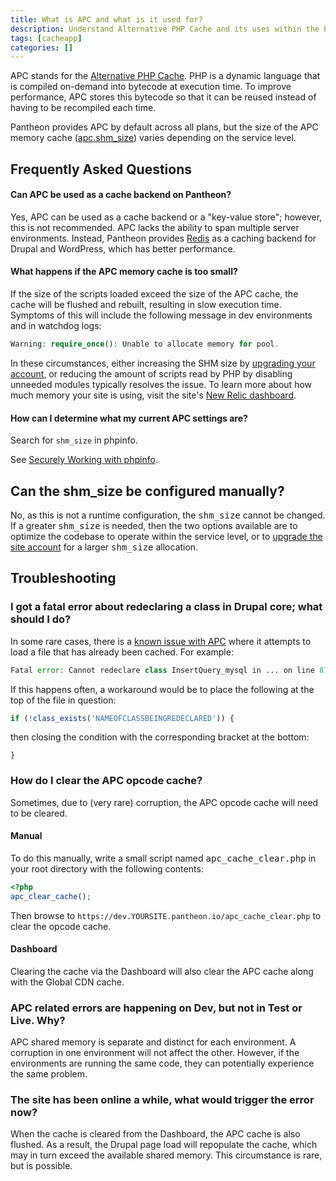 ```yaml
---
title: What is APC and what is it used for?
description: Understand Alternative PHP Cache and its uses within the Pantheon Website Management Platform workflow.
tags: [cacheapp]
categories: []
---
```

APC stands for the [Alternative PHP Cache](https://secure.php.net/manual/en/book.apc.php "Alternative PHP Cache manual on php.net"). PHP is a dynamic language that is compiled on-demand into bytecode at execution time. To improve performance, APC stores this bytecode so that it can be reused instead of having to be recompiled each time.

Pantheon provides APC by default across all plans, but the size of the APC memory cache ([apc.shm\_size](https://secure.php.net/manual/en/apc.configuration.php#ini.apc.shm-size "apc.shm\_size reference")) varies depending on the service level.

## Frequently Asked Questions

#### Can APC be used as a cache backend on Pantheon?

Yes, APC can be used as a cache backend or a "key-value store"; however, this is not recommended. APC lacks the ability to span multiple server environments. Instead, Pantheon provides [Redis](/docs/redis/) as a caching backend for Drupal and WordPress, which has better performance.


#### What happens if the APC memory cache is too small?

If the size of the scripts loaded exceed the size of the APC cache, the cache will be flushed and rebuilt, resulting in slow execution time. Symptoms of this will include the following message in dev environments and in watchdog logs:

```php
Warning: require_once(): Unable to allocate memory for pool.
```
In these circumstances, either increasing the SHM size by [upgrading your account](https://www.pantheon.io/pricing "Pantheon Pricing"), or reducing the amount of scripts read by PHP by disabling unneeded modules typically resolves the issue. To learn more about how much memory your site is using, visit the site's [New Relic dashboard](/docs/new-relic).

#### How can I determine what my current APC settings are?

Search for `shm_size` in phpinfo.

See [Securely Working with phpinfo](/docs/phpinfo).


## Can the shm_size be configured manually?

No, as this is not a runtime configuration, the <tt>shm_size</tt> cannot be changed. If a greater <tt>shm_size</tt> is needed, then the two options available are to optimize the codebase to operate within the service level, or to [upgrade the site account](https://www.pantheon.io/pricing "Pantheon Pricing") for a larger <tt>shm_size</tt> allocation.

## Troubleshooting

### I got a fatal error about redeclaring a class in Drupal core; what should I do?

In some rare cases, there is a [known issue with APC](https://www.drupal.org/node/838744 "Opcode (APC) and drupal autoloader") where it attempts to load a file that has already been cached. For example:

```php
Fatal error: Cannot redeclare class InsertQuery_mysql in ... on line 87
```

If this happens often, a workaround would be to place the following at the top of the file in question:

```php
if (!class_exists('NAMEOFCLASSBEINGREDECLARED')) {
```
then closing the condition with the corresponding bracket at the bottom:

```
}
```


### How do I clear the APC opcode cache?

Sometimes, due to (very rare) corruption, the APC opcode cache will need to be cleared.

#### Manual

To do this manually, write a small script named <tt>apc_cache_clear.php</tt> in your root directory with the following contents:

```php
<?php
apc_clear_cache();
```

Then browse to `https://dev.YOURSITE.pantheon.io/apc_cache_clear.php` to clear the opcode cache.

#### Dashboard

Clearing the cache via the Dashboard will also clear the APC cache along with the Global CDN cache.

### APC related errors are happening on Dev, but not in Test or Live. Why?

APC shared memory is separate and distinct for each environment. A corruption in one environment will not affect the other. However, if the environments are running the same code, they can potentially experience the same problem.

### The site has been online a while, what would trigger the error now?

When the cache is cleared from the Dashboard, the APC cache is also flushed. As a result, the Drupal page load will repopulate the cache, which may in turn exceed the available shared memory. This circumstance is rare, but is possible.
